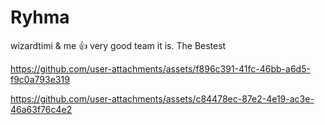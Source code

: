 # Ryhma
wizardtimi & me 👍
very good team it is. 
The Bestest


https://github.com/user-attachments/assets/f896c391-41fc-46bb-a6d5-f9c0a793e319




https://github.com/user-attachments/assets/c84478ec-87e2-4e19-ac3e-46a63f76c4e2

